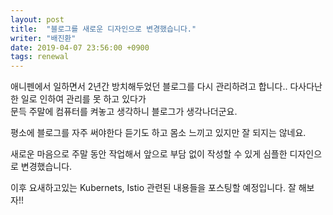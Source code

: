```yaml
---
layout: post
title:  "블로그를 새로운 디자인으로 변경했습니다."
writer: "배진환"
date: 2019-04-07 23:56:00 +0900
tags: renewal
---
```

애니펜에서 일하면서 2년간 방치해두었던 블로그를 다시 관리하려고 합니다.. 다사다난한 일로 인하여 관리를 못 하고 있다가  
문득 주말에 컴퓨터를 켜놓고 생각하니 블로그가 생각나더군요.

평소에 블로그를 자주 써야한다 듣기도 하고 몸소 느끼고 있지만 잘 되지는 않네요.

새로운 마음으로 주말 동안 작업해서 앞으로 부담 없이 작성할 수 있게 심플한 디자인으로 변경했습니다.

이후 요새하고있는 Kubernets, Istio 관련된 내용들을 포스팅할 예정입니다. 잘 해보자!! 